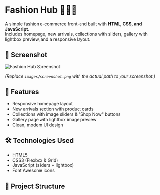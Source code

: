 # Fashion Hub 👗👜👠

A simple fashion e-commerce front-end built with **HTML, CSS, and JavaScript**.  
Includes homepage, new arrivals, collections with sliders, gallery with lightbox preview, and a responsive layout.  

## 📸 Screenshot
![Fashion Hub Screenshot](images/screenshot.png)

*(Replace `images/screenshot.png` with the actual path to your screenshot.)*

## 🚀 Features
- Responsive homepage layout  
- New arrivals section with product cards  
- Collections with image sliders & "Shop Now" buttons  
- Gallery page with lightbox image preview  
- Clean, modern UI design  

## 🛠️ Technologies Used
- HTML5  
- CSS3 (Flexbox & Grid)  
- JavaScript (sliders + lightbox)  
- Font Awesome icons  

## 📂 Project Structure
